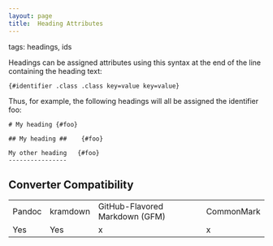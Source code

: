 ```yaml
---
layout: page
title:  Heading Attributes
---
```


tags: headings, ids

Headings can be assigned attributes using this syntax 
at the end of the line containing the heading text:

```
{#identifier .class .class key=value key=value}
```

Thus, for example, the following headings will all be assigned the identifier foo:

```
# My heading {#foo}

## My heading ##    {#foo}

My other heading   {#foo}
----------------
```


## Converter Compatibility

<table id="compat">
  <tr><td>Pandoc</td> <td>kramdown</td> <td>GitHub-Flavored Markdown (GFM)</td> <td>CommonMark</td></tr>
  <tr><td>Yes</td> <td>Yes</td> <td>x</td> <td>x</td></tr>
</table>


